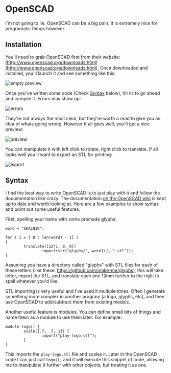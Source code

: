 # OpenSCAD

I'm not going to lie. OpenSCAD can be a big pain. It is extremely nice for programatic things however.


## Installation

You'll need to grab OpenSCAD first from their website: [http://www.openscad.org/downloads.html](http://www.openscad.org/downloads.html). Once downloaded and installed, you'll launch it and see something like this:

![empty preview](https://dl.dropboxusercontent.com/s/12hskiaph85gysv/2013-12-04%20at%203.18%20PM%202x.png)

Once you've written some code (Check [Syntax](#syntax) below), hit `F5` to go ahead and compile it. Errors may show up:

![errors](https://dl.dropboxusercontent.com/s/ch6ca0n7e6ls4vc/Screen%20Shot%202013-12-05%20at%2010.23.24%20AM%202x.png)

They're not always the most clear, but they're worth a read to give you an idea of whats going wrong. However if all goes well, you'll get a nice preview:

![preview](https://dl.dropboxusercontent.com/s/35d60esb0irxibo/Screen%20Shot%202013-12-05%20at%2010.24.37%20AM%202x.png)

You can manipulate it with left click to rotate, right click to translate. If all looks well you'll want to export an STL for printing:

![export](https://dl.dropboxusercontent.com/s/3xdj6gahqhwjjlp/Screen%20Shot%202013-12-05%20at%2010.26.02%20AM%202x.png)

## Syntax

I find the best way to write OpenSCAD is to just play with it and follow the documentation like crazy. The documentation [on the OpenSCAD wiki](http://en.wikibooks.org/wiki/OpenSCAD_User_Manual/The_OpenSCAD_Language) is kept up to date and worth looking at. Here are a few examples to show syntax and point out some useful features.

First, spelling your name with some premade glyphs:


```
word = "SKALNIK";

for ( i = [ 0 : len(word) - 1] )
{
        translate([12*i, 0, 0])
                import(str("glyphs/", word[i], ".stl"));
}
```

Assuming you have a directory called "glyphs" with STL files for each of these letters (like these: https://github.com/make-me/glyphs), this will take letter, import the STL, and translate each one 12mm further to the right to spell whatever you'd like.

STL importing is very useful and I've used it multiple times. Often I generate something more complex in another program (a logo, glyphs, etc), and then use OpenSCAD to add/subtract them from existing models.

Another useful feature is modules. You can define small bits of things and name them as a module to use them later. For example:


```
module logo() {
        scale([.7, .7, 1]) {
                import("play-logo.stl");
        }
}
```

This imports the `play-logo.stl` file and scales it. Later in the OpenSCAD code I can just call `logo();` and it will execute this snippet of code, allowing me to manipulate it further with other objects, but treating it as one.
